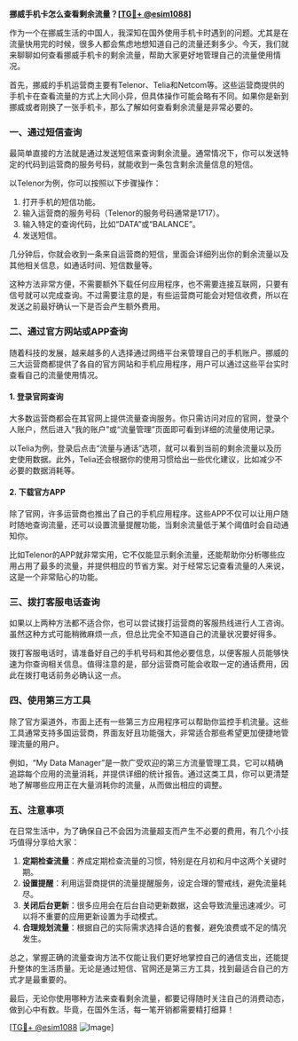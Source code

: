 **挪威手机卡怎么查看剩余流量？[[TG💪+ @esim1088](https://t.me/s/esim1088)]**

作为一个在挪威生活的中国人，我深知在国外使用手机卡时遇到的问题。尤其是在流量快用完的时候，很多人都会焦虑地想知道自己的流量还剩多少。今天，我们就来聊聊如何查看挪威手机卡的剩余流量，帮助大家更好地管理自己的流量使用情况。

首先，挪威的手机运营商主要有Telenor、Telia和Netcom等。这些运营商提供的手机卡在查看流量的方式上大同小异，但具体操作可能会略有不同。如果你是新到挪威或者刚换了一张手机卡，那么了解如何查看剩余流量是非常必要的。

### 一、通过短信查询

最简单直接的方法就是通过发送短信来查询剩余流量。通常情况下，你可以发送特定的代码到运营商的服务号码，就能收到一条包含剩余流量信息的短信。

以Telenor为例，你可以按照以下步骤操作：

1. 打开手机的短信功能。
2. 输入运营商的服务号码（Telenor的服务号码通常是1717）。
3. 输入特定的查询代码，比如“DATA”或“BALANCE”。
4. 发送短信。

几分钟后，你就会收到一条来自运营商的短信，里面会详细列出你的剩余流量以及其他相关信息，如通话时间、短信数量等。

这种方法非常方便，不需要额外下载任何应用程序，也不需要连接互联网，只要有信号就可以完成查询。不过需要注意的是，有些运营商可能会对短信收费，所以在发送之前最好确认一下是否会产生额外费用。

### 二、通过官方网站或APP查询

随着科技的发展，越来越多的人选择通过网络平台来管理自己的手机账户。挪威的三大运营商都提供了各自的官方网站和手机应用程序，用户可以通过这些平台实时查看自己的流量使用情况。

#### 1. 登录官网查询

大多数运营商都会在其官网上提供流量查询服务。你只需访问对应的官网，登录个人账户，然后进入“我的账户”或“流量管理”页面即可看到详细的流量使用记录。

以Telia为例，登录后点击“流量与通话”选项，就可以看到当前的剩余流量以及历史使用数据。此外，Telia还会根据你的使用习惯给出一些优化建议，比如减少不必要的数据消耗等。

#### 2. 下载官方APP

除了官网，许多运营商也推出了自己的手机应用程序。这些APP不仅可以让用户随时随地查询流量，还可以设置流量提醒功能，当剩余流量低于某个阈值时会自动通知你。

比如Telenor的APP就非常实用，它不仅能显示剩余流量，还能帮助你分析哪些应用占用了最多的流量，并提供相应的节省方案。对于经常忘记查看流量的人来说，这是一个非常贴心的功能。

### 三、拨打客服电话查询

如果以上两种方法都不适合你，也可以尝试拨打运营商的客服热线进行人工咨询。虽然这种方式可能稍微麻烦一点，但总比完全不知道自己的流量状况要好得多。

拨打客服电话时，请准备好自己的手机号码和其他必要信息，以便客服人员能够快速为你查询相关信息。值得注意的是，部分运营商可能会收取一定的通话费用，因此在拨打电话前务必确认这一点。

### 四、使用第三方工具

除了官方渠道外，市面上还有一些第三方应用程序可以帮助你监控手机流量。这些工具通常支持多国运营商，界面友好且功能强大，非常适合那些希望更加便捷地管理流量的用户。

例如，“My Data Manager”是一款广受欢迎的第三方流量管理工具，它可以精确追踪每个应用的流量消耗，并提供详细的统计报告。通过这类工具，你可以更清楚地了解哪些应用正在大量消耗你的流量，从而做出相应的调整。

### 五、注意事项

在日常生活中，为了确保自己不会因为流量超支而产生不必要的费用，有几个小技巧值得分享给大家：

1. **定期检查流量**：养成定期检查流量的习惯，特别是在月初和月中这两个关键时期。
2. **设置提醒**：利用运营商提供的流量提醒服务，设定合理的警戒线，避免流量耗尽。
3. **关闭后台更新**：很多应用会在后台自动更新数据，这会导致流量迅速减少。可以将不重要的应用更新设置为手动模式。
4. **合理规划流量**：根据自己的实际需求选择合适的套餐，避免浪费或不足的情况发生。

总之，掌握正确的流量查询方法不仅能让我们更好地掌控自己的通信支出，还能提升整体的生活质量。无论是通过短信、官网还是第三方工具，找到最适合自己的方式才是最重要的。

最后，无论你使用哪种方法来查看剩余流量，都要记得随时关注自己的消费动态，做到心中有数。毕竟，在国外生活，每一笔开销都需要精打细算！

[[TG💪+ @esim1088](https://t.me/s/esim1088) ![Image](https://i.postimg.cc/4NQfJmqS/Snipaste-2025-05-13-00-14-12.png)]
